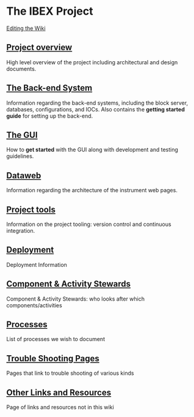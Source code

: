# The IBEX Project #

[Editing the Wiki](Editing-the-Wiki)

## [Project overview](Project-Overview) ##

High level overview of the project including architectural and design documents.

## [The Back-end System](The-Backend-System) ##

Information regarding the back-end systems, including the block server, databases, configurations, and IOCs. Also contains the **getting started guide** for setting up the back-end.

## [The GUI](The-GUI)

How to **get started** with the GUI along with development and testing guidelines. 

## [Dataweb](dataweb\Web-Dashboard)

Information regarding the architecture of the instrument web pages.

## [Project tools](Project-tools)

Information on the project tooling: version control and continuous integration.

## [Deployment](Deployment)

Deployment Information

## [Component & Activity Stewards](Component-&-Activity-Stewards)

Component & Activity Stewards: who looks after which components/activities

## [Processes](Processes)

List of processes we wish to document

## [Trouble Shooting Pages](trouble-shooting-pages)

Pages that link to trouble shooting of various kinds

## [Other Links and Resources](links-and-resources)

Page of links and resources not in this wiki